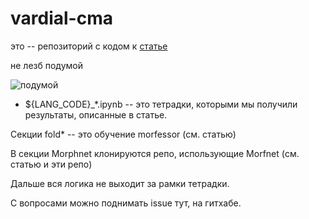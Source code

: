 # vardial-cma

это -- репозиторий с кодом к [статье](https://www.aclweb.org/anthology/W19-1415)

не лезб подумой

![подумой](https://memepedia.ru/wp-content/uploads/2017/05/%D0%BF%D0%BE%D0%B4%D1%83%D0%BC%D0%BE%D0%B9-%D0%BE%D1%80%D0%B8%D0%B3%D0%B8%D0%BD%D0%B0%D0%BB.jpg)


* ${LANG_CODE}_*.ipynb -- это тетрадки, которыми мы получили результаты, описанные в статье.

Секции fold* -- это обучение morfessor (см. статью)

В секции Morphnet клонируются репо, использующие Morfnet (см. статью и эти репо)

Дальше вся логика не выходит за рамки тетрадки.

С вопросами можно поднимать issue тут, на гитхабе.
